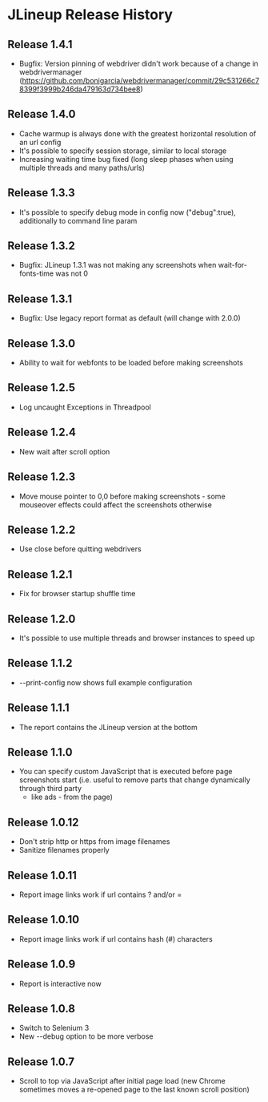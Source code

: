 # JLineup Release History

## Release 1.4.1
* Bugfix: Version pinning of webdriver didn't work because of a change in webdrivermanager
  (https://github.com/bonigarcia/webdrivermanager/commit/29c531266c78399f3999b246da479163d734bee8)

## Release 1.4.0
* Cache warmup is always done with the greatest horizontal resolution of an url config
* It's possible to specify session storage, similar to local storage
* Increasing waiting time bug fixed (long sleep phases when using multiple threads and many paths/urls)

## Release 1.3.3
* It's possible to specify debug mode in config now ("debug":true), additionally to command line param

## Release 1.3.2
* Bugfix: JLineup 1.3.1 was not making any screenshots when wait-for-fonts-time was not 0

## Release 1.3.1
* Bugfix: Use legacy report format as default (will change with 2.0.0)

## Release 1.3.0
* Ability to wait for webfonts to be loaded before making screenshots

## Release 1.2.5
* Log uncaught Exceptions in Threadpool

## Release 1.2.4
* New wait after scroll option

## Release 1.2.3
* Move mouse pointer to 0,0 before making screenshots -
 some mouseover effects could affect the screenshots otherwise

## Release 1.2.2
* Use close before quitting webdrivers

## Release 1.2.1
* Fix for browser startup shuffle time

## Release 1.2.0
* It's possible to use multiple threads and browser instances to speed up

## Release 1.1.2
* --print-config now shows full example configuration

## Release 1.1.1
* The report contains the JLineup version at the bottom

## Release 1.1.0
* You can specify custom JavaScript that is executed before page screenshots start
  (i.e. useful to remove parts that change dynamically through third party
  - like ads - from the page)

## Release 1.0.12
* Don't strip http or https from image filenames
* Sanitize filenames properly

## Release 1.0.11
* Report image links work if url contains ? and/or =

## Release 1.0.10
* Report image links work if url contains hash (#) characters

## Release 1.0.9
* Report is interactive now

## Release 1.0.8
* Switch to Selenium 3
* New --debug option to be more verbose

## Release 1.0.7
* Scroll to top via JavaScript after initial page load
 (new Chrome sometimes moves a re-opened page to the last known scroll position)